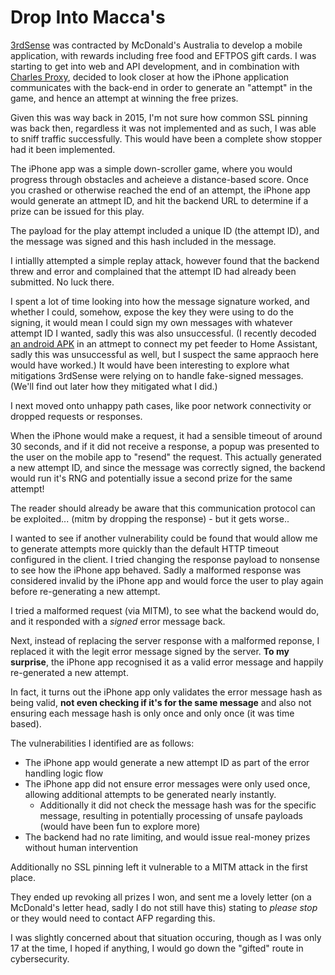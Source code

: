 # Drop Into Macca's
[3rdSense](https://3rdsense.com/work/drop-into-maccas) was contracted by McDonald's Australia to develop a mobile application, with rewards including free food and EFTPOS gift cards. I was starting to get into web and API development, and in combination with [Charles Proxy](https://www.charlesproxy.com/), decided to look closer at how the iPhone application communicates with the back-end in order to generate an "attempt" in the game, and hence an attempt at winning the free prizes.

Given this was way back in 2015, I'm not sure how common SSL pinning was back then, regardless it was not implemented and as such, I was able to sniff traffic successfully. This would have been a complete show stopper had it been implemented.

The iPhone app was a simple down-scroller game, where you would progress through obstacles and acheieve a distance-based score. Once you crashed or otherwise reached the end of an attempt, the iPhone app would generate an attmept ID, and hit the backend URL to determine if a prize can be issued for this play.

The payload for the play attempt included a unique ID (the attempt ID), and the message was signed and this hash included in the message.

I intiallly attempted a simple replay attack, however found that the backend threw and error and complained that the attempt ID had already been submitted. No luck there.

I spent a lot of time looking into how the message signature worked, and whether I could, somehow, expose the key they were using to do the signing, it would mean I could sign my own messages with whatever attempt ID I wanted, sadly this was also unsuccessful. (I recently decoded [an android APK](https://gist.github.com/andymcblane/3ce396e5af219c1d96208e5c917ce2af) in an attmept to connect my pet feeder to Home Assistant, sadly this was unsuccessful as well, but I suspect the same appraoch here would have worked.) It would have been interesting to explore what mitigations 3rdSense were relying on to handle fake-signed messages. (We'll find out later how they mitigated what I did.)

I next moved onto unhappy path cases, like poor network connectivity or dropped requests or responses.

When the iPhone would make a request, it had a sensible timeout of around 30 seconds, and if it did not receive a response, a popup was presented to the user on the mobile app to "resend" the request. This actually generated a new attempt ID, and since the message was correctly signed, the backend would run it's RNG and potentially issue a second prize for the same attempt!

The reader should already be aware that this communication protocol can be exploited... (mitm by dropping the response) - but it gets worse..

I wanted to see if another vulnerability could be found that would allow me to generate attempts more quickly than the default HTTP timeout configured in the client. I tried changing the response payload to nonsense to see how the iPhone app behaved. Sadly a malformed response was considered invalid by the iPhone app and would force the user to play again before re-generating a new attempt.

I tried a malformed request (via MITM), to see what the backend would do, and it responded with a _signed_ error message back.

Next, instead of replacing the server response with a malformed reponse, I replaced it with the legit error message signed by the server. **To my surprise**, the iPhone app recognised it as a valid error message and happily re-generated a new attempt.

In fact, it turns out the iPhone app only validates the error message hash as being valid, **not even checking if it's for the same message** and also not ensuring each message hash is only once and only once (it was time based).

The vulnerabilities I identified are as follows:

* The iPhone app would generate a new attempt ID as part of the error handling logic flow
* The iPhone app did not ensure error messages were only used once, allowing additional attempts to be generated nearly instantly.
    * Additionally it did not check the message hash was for the specific message, resulting in potentially processing of unsafe payloads (would have been fun to explore more)
* The backend had no rate limiting, and would issue real-money prizes without human intervention

Additionally no SSL pinning left it vulnerable to a MITM attack in the first place.

They ended up revoking all prizes I won, and sent me a lovely letter (on a McDonald's letter head, sadly I do not still have this) stating to _please stop_ or they would need to contact AFP regarding this.

I was slightly concerned about that situation occuring, though as I was only 17 at the time, I hoped if anything, I would go down the "gifted" route in cybersecurity.